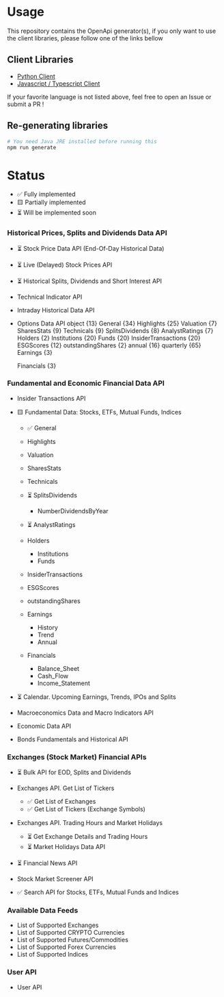 # Usage

This repository contains the OpenApi generator(s), if you only want to use the client libraries, please follow one of
the links bellow

## Client Libraries

- [Python Client](https://github.com/GoPlan-Finance/eodhistoricaldata-openapi-python)
- [Javascript / Typescript Client](https://github.com/GoPlan-Finance/eodhistoricaldata-openapi-javascript)

If your favorite language is not listed above, feel free to open an Issue or submit a PR !

## Re-generating libraries

```bash
# You need Java JRE installed before running this
npm run generate
```

# Status

- ✅ Fully implemented
- 🟨 Partially implemented
- ⏳ Will be implemented soon

### Historical Prices, Splits and Dividends Data API

- ⏳ Stock Price Data API (End-Of-Day Historical Data)
- ⏳ Live (Delayed) Stock Prices API
- ⏳ Historical Splits, Dividends and Short Interest API
- Technical Indicator API
- Intraday Historical Data API
- Options Data API object {13} General {34} Highlights {25} Valuation {7} SharesStats {9} Technicals {9} SplitsDividends
  {8} AnalystRatings {7} Holders {2} Institutions {20} Funds {20} InsiderTransactions {20} ESGScores {12}
  outstandingShares {2} annual {16} quarterly {65} Earnings {3}

  Financials {3}

### Fundamental and Economic Financial Data API

- Insider Transactions API
- 🟨 Fundamental Data: Stocks, ETFs, Mutual Funds, Indices
    - ✅ General
    - Highlights
    - Valuation
    - SharesStats
    - Technicals
    - ⏳ SplitsDividends
        - NumberDividendsByYear

    - ⏳ AnalystRatings
    - Holders
        - Institutions
        - Funds

    - InsiderTransactions
    - ESGScores
    - outstandingShares
    - Earnings
        - History
        - Trend
        - Annual
    - Financials
        - Balance_Sheet
        - Cash_Flow
        - Income_Statement


- ⏳ Calendar. Upcoming Earnings, Trends, IPOs and Splits
- Macroeconomics Data and Macro Indicators API
- Economic Data API
- Bonds Fundamentals and Historical API

### Exchanges (Stock Market) Financial APIs

- ⏳ Bulk API for EOD, Splits and Dividends
- Exchanges API. Get List of Tickers
    - ✅ Get List of Exchanges
    - ✅ Get List of Tickers (Exchange Symbols)

- Exchanges API. Trading Hours and Market Holidays
    - ⏳ Get Exchange Details and Trading Hours
    - ⏳ Market Holidays Data API

- ⏳ Financial News API
- Stock Market Screener API
- ✅ Search API for Stocks, ETFs, Mutual Funds and Indices

### Available Data Feeds

- List of Supported Exchanges
- List of Supported CRYPTO Currencies
- List of Supported Futures/Commodities
- List of Supported Forex Currencies
- List of Supported Indices

### User API

- User API

